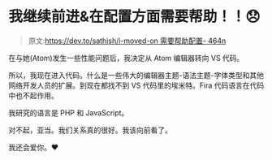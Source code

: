 # 我继续前进&在配置方面需要帮助！！😞

> 原文:[https://dev.to/sathish/i-moved-on 需要帮助配置- 464n](https://dev.to/sathish/i-moved-on--need-help-in-configuration--464n)

在与她(Atom)发生一些性能问题后，我决定从 Atom 编辑器转向 VS 代码。

所以，我现在进入代码。什么是一些伟大的编辑器主题-语法主题-字体类型和其他网络开发人员的扩展。到现在都找不到 VS 代码里的埃米特。Fira 代码语言在代码中也不起作用。

我研究的语言是 PHP 和 JavaScript。

对不起，亚当。我们关系真的很好。我该向前看了。

我还会爱你。♥